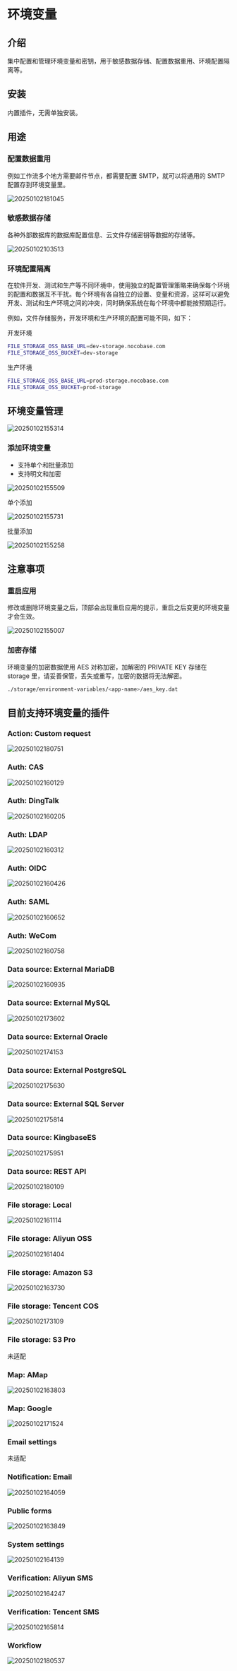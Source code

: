 # 环境变量

<PluginInfo name="environment-variables"></PluginInfo>

## 介绍

集中配置和管理环境变量和密钥，用于敏感数据存储、配置数据重用、环境配置隔离等。

## 安装

内置插件，无需单独安装。

## 用途

### 配置数据重用

例如工作流多个地方需要邮件节点，都需要配置 SMTP，就可以将通用的 SMTP 配置存到环境变量里。

![20250102181045](https://static-docs.nocobase.com/20250102181045.png)

### 敏感数据存储

各种外部数据库的数据库配置信息、云文件存储密钥等数据的存储等。

![20250102103513](https://static-docs.nocobase.com/20250102103513.png)

### 环境配置隔离

在软件开发、测试和生产等不同环境中，使用独立的配置管理策略来确保每个环境的配置和数据互不干扰。每个环境有各自独立的设置、变量和资源，这样可以避免开发、测试和生产环境之间的冲突，同时确保系统在每个环境中都能按预期运行。

例如，文件存储服务，开发环境和生产环境的配置可能不同，如下：

开发环境

```bash
FILE_STORAGE_OSS_BASE_URL=dev-storage.nocobase.com
FILE_STORAGE_OSS_BUCKET=dev-storage
```

生产环境

```bash
FILE_STORAGE_OSS_BASE_URL=prod-storage.nocobase.com
FILE_STORAGE_OSS_BUCKET=prod-storage
```

## 环境变量管理

![20250102155314](https://static-docs.nocobase.com/20250102155314.png)

### 添加环境变量

- 支持单个和批量添加
- 支持明文和加密

![20250102155509](https://static-docs.nocobase.com/20250102155509.png)

单个添加

![20250102155731](https://static-docs.nocobase.com/20250102155731.png)

批量添加

![20250102155258](https://static-docs.nocobase.com/20250102155258.png)

## 注意事项

### 重启应用

修改或删除环境变量之后，顶部会出现重启应用的提示，重启之后变更的环境变量才会生效。

![20250102155007](https://static-docs.nocobase.com/20250102155007.png)

### 加密存储

环境变量的加密数据使用 AES 对称加密，加解密的 PRIVATE KEY 存储在 storage 里，请妥善保管，丢失或重写，加密的数据将无法解密。

```bash
./storage/environment-variables/<app-name>/aes_key.dat
```

## 目前支持环境变量的插件

### Action: Custom request

![20250102180751](https://static-docs.nocobase.com/20250102180751.png)

### Auth: CAS

![20250102160129](https://static-docs.nocobase.com/20250102160129.png)

### Auth: DingTalk

![20250102160205](https://static-docs.nocobase.com/20250102160205.png)

### Auth: LDAP

![20250102160312](https://static-docs.nocobase.com/20250102160312.png)

### Auth: OIDC

![20250102160426](https://static-docs.nocobase.com/20250102160426.png)

### Auth: SAML

![20250102160652](https://static-docs.nocobase.com/20250102160652.png)

### Auth: WeCom

![20250102160758](https://static-docs.nocobase.com/20250102160758.png)

### Data source: External MariaDB

![20250102160935](https://static-docs.nocobase.com/20250102160935.png)

### Data source: External MySQL

![20250102173602](https://static-docs.nocobase.com/20250102173602.png)

### Data source: External Oracle

![20250102174153](https://static-docs.nocobase.com/20250102174153.png)

### Data source: External PostgreSQL

![20250102175630](https://static-docs.nocobase.com/20250102175630.png)

### Data source: External SQL Server

![20250102175814](https://static-docs.nocobase.com/20250102175814.png)

### Data source: KingbaseES

![20250102175951](https://static-docs.nocobase.com/20250102175951.png)

### Data source: REST API

![20250102180109](https://static-docs.nocobase.com/20250102180109.png)

### File storage: Local

![20250102161114](https://static-docs.nocobase.com/20250102161114.png)

### File storage: Aliyun OSS

![20250102161404](https://static-docs.nocobase.com/20250102161404.png)

### File storage: Amazon S3

![20250102163730](https://static-docs.nocobase.com/20250102163730.png)

### File storage: Tencent COS

![20250102173109](https://static-docs.nocobase.com/20250102173109.png)

### File storage: S3 Pro

未适配

### Map: AMap

![20250102163803](https://static-docs.nocobase.com/20250102163803.png)

### Map: Google

![20250102171524](https://static-docs.nocobase.com/20250102171524.png)

### Email settings

未适配

### Notification: Email

![20250102164059](https://static-docs.nocobase.com/20250102164059.png)

### Public forms

![20250102163849](https://static-docs.nocobase.com/20250102163849.png)

### System settings

![20250102164139](https://static-docs.nocobase.com/20250102164139.png)

### Verification: Aliyun SMS

![20250102164247](https://static-docs.nocobase.com/20250102164247.png)

### Verification: Tencent SMS

![20250102165814](https://static-docs.nocobase.com/20250102165814.png)

### Workflow

![20250102180537](https://static-docs.nocobase.com/20250102180537.png)
